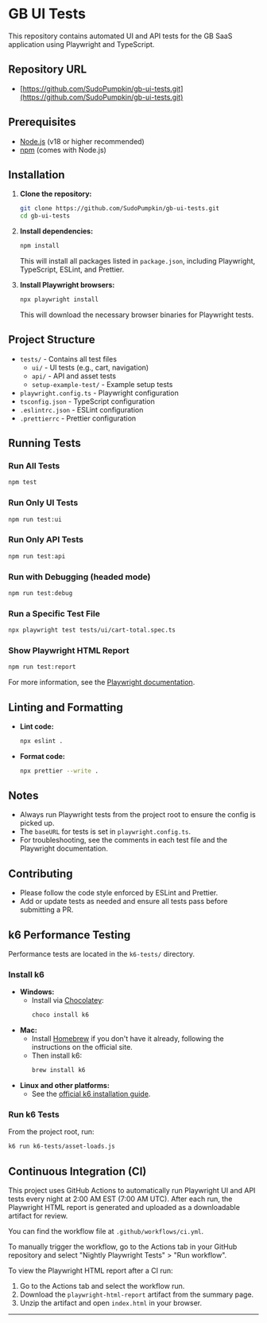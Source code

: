 # GB UI Tests

This repository contains automated UI and API tests for the GB SaaS application using Playwright and TypeScript.

## Repository URL

- [https://github.com/SudoPumpkin/gb-ui-tests.git](https://github.com/SudoPumpkin/gb-ui-tests.git)

## Prerequisites

- [Node.js](https://nodejs.org/) (v18 or higher recommended)
- [npm](https://www.npmjs.com/) (comes with Node.js)

## Installation

1. **Clone the repository:**

   ```sh
   git clone https://github.com/SudoPumpkin/gb-ui-tests.git
   cd gb-ui-tests
   ```

2. **Install dependencies:**

   ```sh
   npm install
   ```

   This will install all packages listed in `package.json`, including Playwright, TypeScript, ESLint, and Prettier.

3. **Install Playwright browsers:**
   ```sh
   npx playwright install
   ```
   This will download the necessary browser binaries for Playwright tests.

## Project Structure

- `tests/` - Contains all test files
  - `ui/` - UI tests (e.g., cart, navigation)
  - `api/` - API and asset tests
  - `setup-example-test/` - Example setup tests
- `playwright.config.ts` - Playwright configuration
- `tsconfig.json` - TypeScript configuration
- `.eslintrc.json` - ESLint configuration
- `.prettierrc` - Prettier configuration

## Running Tests

### Run All Tests

```sh
npm test
```

### Run Only UI Tests

```sh
npm run test:ui
```

### Run Only API Tests

```sh
npm run test:api
```

### Run with Debugging (headed mode)

```sh
npm run test:debug
```

### Run a Specific Test File

```sh
npx playwright test tests/ui/cart-total.spec.ts
```

### Show Playwright HTML Report

```sh
npm run test:report
```

For more information, see the [Playwright documentation](https://playwright.dev/).

## Linting and Formatting

- **Lint code:**
  ```sh
  npx eslint .
  ```
- **Format code:**
  ```sh
  npx prettier --write .
  ```

## Notes

- Always run Playwright tests from the project root to ensure the config is picked up.
- The `baseURL` for tests is set in `playwright.config.ts`.
- For troubleshooting, see the comments in each test file and the Playwright documentation.

## Contributing

- Please follow the code style enforced by ESLint and Prettier.
- Add or update tests as needed and ensure all tests pass before submitting a PR.

## k6 Performance Testing

Performance tests are located in the `k6-tests/` directory.

### Install k6

- **Windows:**
  - Install via [Chocolatey](https://chocolatey.org/):
    ```sh
    choco install k6
    ```
- **Mac:**
  - Install [Homebrew](https://brew.sh/) if you don't have it already, following the instructions on the official site.
  - Then install k6:
    ```sh
    brew install k6
    ```
- **Linux and other platforms:**
  - See the [official k6 installation guide](https://k6.io/docs/getting-started/installation/).

### Run k6 Tests

From the project root, run:

```sh
k6 run k6-tests/asset-loads.js
```

## Continuous Integration (CI)

This project uses GitHub Actions to automatically run Playwright UI and API tests every night at 2:00 AM EST (7:00 AM UTC). After each run, the Playwright HTML report is generated and uploaded as a downloadable artifact for review.

You can find the workflow file at `.github/workflows/ci.yml`.

To manually trigger the workflow, go to the Actions tab in your GitHub repository and select "Nightly Playwright Tests" > "Run workflow".

To view the Playwright HTML report after a CI run:

1. Go to the Actions tab and select the workflow run.
2. Download the `playwright-html-report` artifact from the summary page.
3. Unzip the artifact and open `index.html` in your browser.

---
